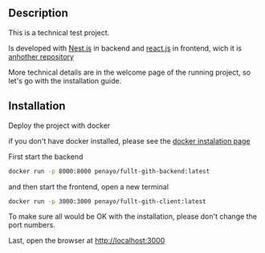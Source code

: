 ## Description

This is a technical test project.

Is developed with [Nest.js](https://nestjs.com/) in backend and [react.js](https://reactjs.org/) in frontend, wich it is [anhother repository](https://github.com/Penayo/fullt-gith-client)

More technical details are in the welcome page of the running project, so let's go with the installation guide.

## Installation
Deploy the project with docker

if you don't have docker installed, please see the [docker instalation page](https://www.docker.com/get-started/)

First start the backend

```bash
docker run -p 8000:8000 penayo/fullt-gith-backend:latest
```

and then start the frontend, open a new terminal

```bash
docker run -p 3000:3000 penayo/fullt-gith-client:latest
```

To make sure all would be OK with the installation, please don't change the port numbers.

Last, open the browser at [http://localhost:3000](http://localhost:3000)
